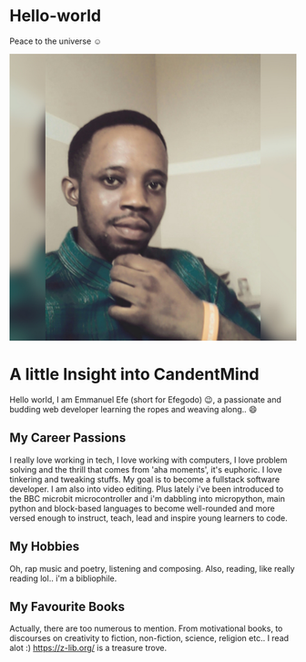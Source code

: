 # Hello-world
Peace to the universe :relaxed:

![headshot](1478082181269.jpg)

# A little Insight into CandentMind
Hello world, I am Emmanuel Efe (short for Efegodo) :wink:, a passionate and budding web developer learning the ropes and weaving along.. :smile:

## My Career Passions
I really love working in tech, I love working with computers, I love problem solving and the thrill that comes from 'aha moments', it's euphoric. I love tinkering and tweaking stuffs. My goal is to become a fullstack software developer. I am also into video editing. Plus lately i've been introduced to the BBC microbit microcontroller and i'm dabbling into micropython, main python and block-based languages to become well-rounded and more versed enough to instruct, teach, lead and inspire young learners to code.

## My Hobbies
Oh, rap music and poetry, listening and composing. 
Also, reading, like really reading lol.. i'm a bibliophile.

## My Favourite Books
Actually, there are too numerous to mention. From motivational books, to discourses on creativity to fiction, non-fiction, science, religion etc.. I read alot :)
https://z-lib.org/ is a treasure trove.
